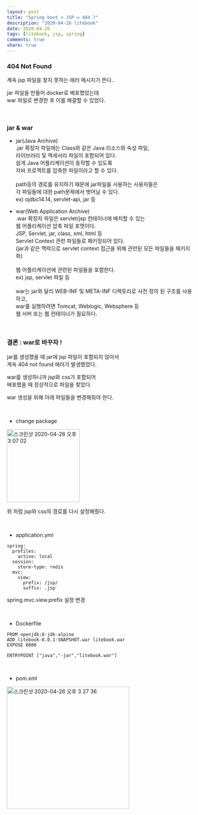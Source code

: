 ```yaml
---
layout: post
title: "Spring boot + JSP = 404 ?"  
description: "2020-04-26 litebook"
date: 2020-04-26
tags: [litebook, jsp, spring]
comments: true
share: true
---
```


### 404 Not Found       
     
계속 jsp 파일을 찾지 못하는 에러 메시지가 뜬다..       

jar 파일을 만들어 docker로 배포했었는데   
war 파일로 변경한 후 이를 해결할 수 있었다.    

<br/>      

### jar & war       
      
- jar(Java Archive)       
.jar 확장자 파일에는 Class와 같은 Java 리소스와 속성 파일,      
라이브러리 및 액세서리 파일이 포함되어 있다.       
쉽게 Java 어플리케이션이 동작할 수 있도록      
자바 프로젝트를 압축한 파일이라고 할 수 있다.     <br/>     
path등의 경로를 유지하기 때문에 jar파일을 사용하는 사용자들은       
각 파일들에 대한 path문제에서 벗어날 수 있다.       
ex) ojdbc14.14, servlet-api, jar 등         


- war(Web Application Archive)           
.war 확장자 파일은 servlet/jsp 컨테이너에 배치할 수 있는      
웹 어플리케이션 압축 파일 포맷이다.         
JSP, Servlet, jar, class, xml, html 등     
Servlet Context 관련 파일들로 패키징되어 있다.       
(jar과 같은 맥락으로 servlet context 접근을 위해 관련된 모든 파일들을 패키지화)   <br/>                    
웹 어플리케이션에 관련된 파일들을 포함한다.      
ex) jsp, servlet 파일 등   <br/>       
war는 jar와 달리 WEB-INF 및 META-INF 디렉토리로 사전 정의 된 구조를 사용하고,                
war를 실행하려면 Tomcat, Weblogic, Websphere 등      
웹 서버 또는 웹 컨테이너가 필요하다.             
  
<br/>      

### 결론 : war로 바꾸자 !            

jar를 생성했을 때 jar에 jsp 파일이 포함되지 않아서       
계속 404 not found 에러가 발생했었다.      

war를 생성하니까 jsp와 css가 포함되어     
배포했을 때 정상적으로 파일을 찾았다.       

war 생성을 위해 아래 파일들을 변경해줘야 한다.   

<br/>    


- change package     
         
<img width="194" alt="스크린샷 2020-04-26 오후 3 07 02" src="https://user-images.githubusercontent.com/33855307/80299753-db934d80-87d1-11ea-848a-e751b9a77697.png">    
       
위 처럼 jsp와 css의 경로를 다시 설정해줬다. 
 
<br/>                 

- application.yml   
                   
```       
spring:
  profiles:
    active: local
  session:
    store-type: redis
  mvc:
    view:
      prefix: /jsp/
      suffix: .jsp
```      

spring.mvc.view.prefix 설정 변경   

<br/>                

- Dockerfile    
  
```     
FROM openjdk:8-jdk-alpine
ADD litebook-0.0.1-SNAPSHOT.war litebook.war
EXPOSE 8080

ENTRYPOINT ["java","-jar","litebook.war"]    
```      
  
<br/>    

- pom.xml     
 
<img width="326" alt="스크린샷 2020-04-26 오후 3 27 36" src="https://user-images.githubusercontent.com/33855307/80299833-7f7cf900-87d2-11ea-88e5-82b5677011a1.png">  


<br/>     

